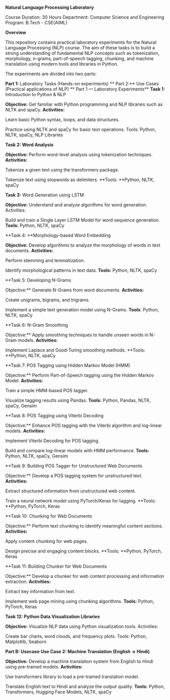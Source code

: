 **Natural Language Processing Laboratory**

Course Duration: 30 Hours
Department: Computer Science and Engineering
Program: B.Tech - CSE(AIML)

**Overview**

This repository contains practical laboratory experiments for the Natural Language Processing (NLP) course. The aim of these tasks is to build a strong understanding of fundamental NLP concepts such as tokenization, morphology, n-grams, part-of-speech tagging, chunking, and machine translation using modern tools and libraries in Python.

The experiments are divided into two parts:

**Part 1:** Laboratory Tasks (Hands-on experiments)
**
Part 2:** Use Cases (Practical applications of NLP)
**
 Part 1 — Laboratory Experiments**
**Task 1:** Introduction to Python & NLP

**Objective:**
Get familiar with Python programming and NLP libraries such as NLTK and spaCy.
**Activities:**

Learn basic Python syntax, loops, and data structures.

Practice using NLTK and spaCy for basic text operations.
Tools: Python, NLTK, spaCy, NLP Libraries

**Task 2: Word Analysis**

**Objective:**
Perform word-level analysis using tokenization techniques.
**Activities:**

Tokenize a given text using the transformers package.

Tokenize text using stopwords as delimiters.
**Tools: **Python, NLTK, spaCy

**Task 3:** Word Generation using LSTM

**Objective:**
Understand and analyze algorithms for word generation.
Activities:

Build and train a Single Layer LSTM Model for word sequence generation.
**Tools:** Python, NLTK, spaCy

**Task 4: **Morphology-based Word Embedding

**Objective:**
Develop algorithms to analyze the morphology of words in text documents.
**Activities:**

Perform stemming and lemmatization.

Identify morphological patterns in text data.
**Tools:** Python, NLTK, spaCy

**Task 5: Developing N-Grams

Objective:**
Generate N-Grams from word documents.
**Activities:**

Create unigrams, bigrams, and trigrams.

Implement a simple text generation model using N-Grams.
**Tools**: Python, NLTK, spaCy

**Task 6: N-Gram Smoothing

Objective:**
Apply smoothing techniques to handle unseen words in N-Gram models.
**Activities:**

Implement Laplace and Good-Turing smoothing methods.
**Tools: **Python, NLTK, spaCy

**Task 7: POS Tagging using Hidden Markov Model (HMM)

Objective:**
Perform Part-of-Speech tagging using the Hidden Markov Model.
**Activities:**

Train a simple HMM-based POS tagger.

Visualize tagging results using Pandas.
**Tools:** Python, Pandas, NLTK, spaCy, Gensim

**Task 8: POS Tagging using Viterbi Decoding

Objective:**
Enhance POS tagging with the Viterbi algorithm and log-linear models.
**Activities:**

Implement Viterbi Decoding for POS tagging.

Build and compare log-linear models with HMM performance.
**Tools:** Python, NLTK, spaCy, Gensim

**Task 9: Building POS Tagger for Unstructured Web Documents

Objective:**
Develop a POS tagging system for unstructured text.
**Activities:**

Extract structured information from unstructured web content.

Train a neural network model using PyTorch/Keras for tagging.
**Tools: **Python, PyTorch, Keras

**Task 10: Chunking for Web Documents

Objective:**
Perform text chunking to identify meaningful content sections.
**Activities:**

Apply content chunking for web pages.

Design precise and engaging content blocks.
**Tools: **Python, PyTorch, Keras

**Task 11: Building Chunker for Web Documents

Objective:**
Develop a chunker for web content processing and information extraction.
**Activities:**

Extract key information from text.

Implement web page mining using chunking algorithms.
**Tools:** Python, PyTorch, Keras

**Task 12: Python Data Visualization Libraries**

**Objective:**
Visualize NLP data using Python visualization tools.
Activities:

Create bar charts, word clouds, and frequency plots.
Tools: Python, Matplotlib, Seaborn


**Part B: Usecase**
**Use Case 2: Machine Translation (English → Hindi)**

**Objective:**
Develop a machine translation system from English to Hindi using pre-trained models.
**Activities:**

Use transformers library to load a pre-trained translation model.

Translate English text to Hindi and analyze the output quality.
**Tools:** Python, Transformers, Hugging Face Models, NLTK, spaCy
